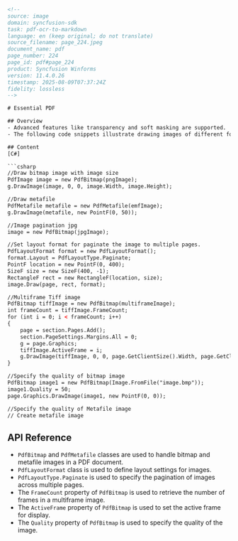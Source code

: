 ```html
<!-- 
source: image
domain: syncfusion-sdk
task: pdf-ocr-to-markdown
language: en (keep original; do not translate)
source_filename: page_224.jpeg
document_name: pdf
page_number: 224
page_id: pdf#page_224
product: Syncfusion Winforms
version: 11.4.0.26
timestamp: 2025-08-09T07:37:24Z
fidelity: lossless
-->

# Essential PDF

## Overview
- Advanced features like transparency and soft masking are supported.
- The following code snippets illustrate drawing images of different formats in a PDF document.

## Content
[C#]

```csharp
//Draw bitmap image with image size
PdfImage image = new PdfBitmap(pngImage);
g.DrawImage(image, 0, 0, image.Width, image.Height);

//Draw metafile
PdfMetafile metafile = new PdfMetafile(emfImage);
g.DrawImage(metafile, new PointF(0, 50));

//Image pagination jpg
image = new PdfBitmap(jpgImage);

//Set layout format for paginate the image to multiple pages.
PdfLayoutFormat format = new PdfLayoutFormat();
format.Layout = PdfLayoutType.Paginate;
PointF location = new PointF(0, 400);
SizeF size = new SizeF(400, -1);
RectangleF rect = new RectangleF(location, size);
image.Draw(page, rect, format);

//Multiframe Tiff image
PdfBitmap tiffImage = new PdfBitmap(multiframeImage);
int frameCount = tiffImage.FrameCount;
for (int i = 0; i < frameCount; i++)
{
    page = section.Pages.Add();
    section.PageSettings.Margins.All = 0;
    g = page.Graphics;
    tiffImage.ActiveFrame = i;
    g.DrawImage(tiffImage, 0, 0, page.GetClientSize().Width, page.GetClientSize().Height);
}

//Specify the quality of bitmap image
PdfBitmap image1 = new PdfBitmap(Image.FromFile("image.bmp"));
image1.Quality = 50;
page.Graphics.DrawImage(image1, new PointF(0, 0));

//Specify the quality of Metafile image
// Create metafile image
```

## API Reference
- `PdfBitmap` and `PdfMetafile` classes are used to handle bitmap and metafile images in a PDF document.
- `PdfLayoutFormat` class is used to define layout settings for images.
- `PdfLayoutType.Paginate` is used to specify the pagination of images across multiple pages.
- The `FrameCount` property of `PdfBitmap` is used to retrieve the number of frames in a multiframe image.
- The `ActiveFrame` property of `PdfBitmap` is used to set the active frame for display.
- The `Quality` property of `PdfBitmap` is used to specify the quality of the image.

<!-- tags: [essential pdf, Syncfusion Winforms, image handling, pdf bitmap, pdf metafile, pagination, multiframe tiff, quality specification, api reference] keywords: [Essential PDF, image rendering, layout format, pagination, multiframe image, quality, Syncfusion Winforms, api, version 11.4.0.26] -->
```